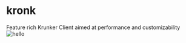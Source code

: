# kronk
Feature rich Krunker Client aimed at performance and customizability
![hello](https://th.bing.com/th/id/OIP.WPhvEZfdy63613efPhC1bAHaEo)<br>
